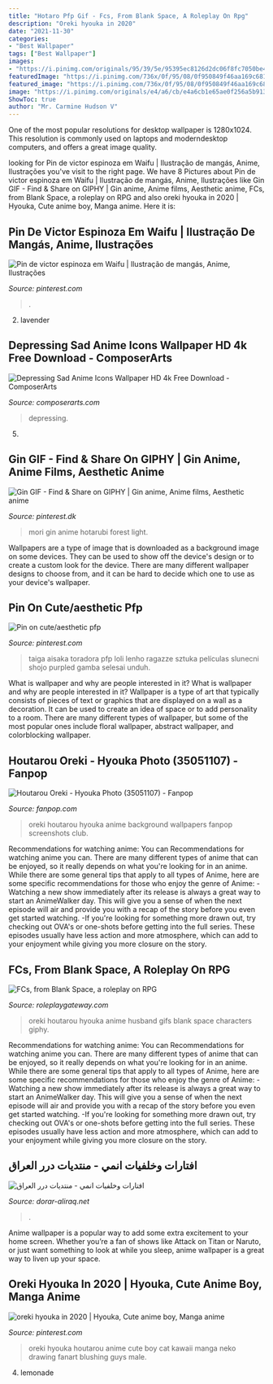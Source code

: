 ```yaml
---
title: "Hotaro Pfp Gif - Fcs, From Blank Space, A Roleplay On Rpg"
description: "Oreki hyouka in 2020"
date: "2021-11-30"
categories:
- "Best Wallpaper"
tags: ["Best Wallpaper"]
images:
- "https://i.pinimg.com/originals/95/39/5e/95395ec8126d2dc06f8fc7050be4ed5e.jpg"
featuredImage: "https://i.pinimg.com/736x/0f/95/08/0f950849f46aa169c6812fced281d8bc.jpg"
featured_image: "https://i.pinimg.com/736x/0f/95/08/0f950849f46aa169c6812fced281d8bc.jpg"
image: "https://i.pinimg.com/originals/e4/a6/cb/e4a6cb1e65ae0f256a5b9131c0d444d7.gif"
ShowToc: true
author: "Mr. Carmine Hudson V"
---
```



One of the most popular resolutions for desktop wallpaper is 1280x1024. This resolution is commonly used on laptops and moderndesktop computers, and offers a great image quality.

	

		
looking for Pin de victor espinoza em Waifu | Ilustração de mangás, Anime, Ilustrações you've visit to the right page. We have 8 Pictures about Pin de victor espinoza em Waifu | Ilustração de mangás, Anime, Ilustrações like Gin GIF - Find &amp; Share on GIPHY | Gin anime, Anime films, Aesthetic anime, FCs, from Blank Space, a roleplay on RPG and also oreki hyouka in 2020 | Hyouka, Cute anime boy, Manga anime. Here it is:
		
    
## Pin De Victor Espinoza Em Waifu | Ilustração De Mangás, Anime, Ilustrações

<img loading=lazy src="https://i.pinimg.com/736x/0f/95/08/0f950849f46aa169c6812fced281d8bc.jpg" onerror="this.onerror=null;this.src='https://tse4.mm.bing.net/th?id=OIP.HlC8pb5WuqRZAMFNYq_4gAHaHa&amp;pid=15.1';" alt="Pin de victor espinoza em Waifu | Ilustração de mangás, Anime, Ilustrações">

_Source: pinterest.com_

>. 

	

2. lavender 

    
## Depressing Sad Anime Icons Wallpaper HD 4k Free Download - ComposerArts

<img loading=lazy src="https://i.pinimg.com/originals/95/39/5e/95395ec8126d2dc06f8fc7050be4ed5e.jpg" onerror="this.onerror=null;this.src='https://tse1.mm.bing.net/th?id=OIP.5k9HmEqtjoIKrdPVB0xwhgHaHa&amp;pid=15.1';" alt="Depressing Sad Anime Icons Wallpaper HD 4k Free Download - ComposerArts">

_Source: composerarts.com_

>depressing. 

	

5.

    
## Gin GIF - Find &amp; Share On GIPHY | Gin Anime, Anime Films, Aesthetic Anime

<img loading=lazy src="https://i.pinimg.com/originals/e4/a6/cb/e4a6cb1e65ae0f256a5b9131c0d444d7.gif" onerror="this.onerror=null;this.src='https://tse2.mm.bing.net/th?id=OIP.3WjNHult9U9a6Q82oo4B5QHaEK&amp;pid=15.1';" alt="Gin GIF - Find &amp; Share on GIPHY | Gin anime, Anime films, Aesthetic anime">

_Source: pinterest.dk_

>mori gin anime hotarubi forest light. 

	

Wallpapers are a type of image that is downloaded as a background image on some devices. They can be used to show off the device's design or to create a custom look for the device. There are many different wallpaper designs to choose from, and it can be hard to decide which one to use as your device's wallpaper.

    
## Pin On Cute/aesthetic Pfp

<img loading=lazy src="https://i.pinimg.com/originals/53/fd/c5/53fdc5ea9e7b70b056c59933ed2439ef.jpg" onerror="this.onerror=null;this.src='https://tse1.mm.bing.net/th?id=OIP.lMiST4N_2mUiv6fXLFIF8QHaHJ&amp;pid=15.1';" alt="Pin on cute/aesthetic pfp">

_Source: pinterest.com_

>taiga aisaka toradora pfp loli lenho ragazze sztuka películas slunecni shojo purpled gamba selesai unduh. 

	

What is wallpaper and why are people interested in it?
What is wallpaper and why are people interested in it?
Wallpaper is a type of art that typically consists of pieces of text or graphics that are displayed on a wall as a decoration. It can be used to create an idea of space or to add personality to a room. There are many different types of wallpaper, but some of the most popular ones include floral wallpaper, abstract wallpaper, and colorblocking wallpaper.

    
## Houtarou Oreki - Hyouka Photo (35051107) - Fanpop

<img loading=lazy src="http://images6.fanpop.com/image/photos/35000000/Houtarou-Oreki-hyouka-35051107-1280-720.jpg" onerror="this.onerror=null;this.src='https://tse3.mm.bing.net/th?id=OIP.EhJEYKUHpf_p2IfKOVjI5gHaEK&amp;pid=15.1';" alt="Houtarou Oreki - Hyouka Photo (35051107) - Fanpop">

_Source: fanpop.com_

>oreki houtarou hyouka anime background wallpapers fanpop screenshots club. 

	

Recommendations for watching anime: You can
Recommendations for watching anime you can. There are many different types of anime that can be enjoyed, so it really depends on what you're looking for in an anime. While there are some general tips that apply to all types of Anime, here are some specific recommendations for those who enjoy the genre of Anime: 
-Watching a new show immediately after its release is always a great way to start an AnimeWalker day. This will give you a sense of when the next episode will air and provide you with a recap of the story before you even get started watching. 
-If you're looking for something more drawn out, try checking out OVA's or one-shots before getting into the full series. These episodes usually have less action and more atmosphere, which can add to your enjoyment while giving you more closure on the story.

    
## FCs, From Blank Space, A Roleplay On RPG

<img loading=lazy src="https://33.media.tumblr.com/0cd89adbb4f2b9f9eebfc223a0bf3b69/tumblr_mm6c5lVmUD1ricipbo1_500.gif" onerror="this.onerror=null;this.src='https://tse3.mm.bing.net/th?id=OIP.bkSU7GfhdAJyb5CCNtYUmAHaDl&amp;pid=15.1';" alt="FCs, from Blank Space, a roleplay on RPG">

_Source: roleplaygateway.com_

>oreki houtarou hyouka anime husband gifs blank space characters giphy. 

	

Recommendations for watching anime: You can
Recommendations for watching anime you can. There are many different types of anime that can be enjoyed, so it really depends on what you're looking for in an anime. While there are some general tips that apply to all types of Anime, here are some specific recommendations for those who enjoy the genre of Anime: 
-Watching a new show immediately after its release is always a great way to start an AnimeWalker day. This will give you a sense of when the next episode will air and provide you with a recap of the story before you even get started watching. 
-If you're looking for something more drawn out, try checking out OVA's or one-shots before getting into the full series. These episodes usually have less action and more atmosphere, which can add to your enjoyment while giving you more closure on the story.

    
## افتارات وخلفيات انمي - منتديات درر العراق

<img loading=lazy src="https://dorar.at/imup2/2020-05/94663.084da0be25fa5f72917081cccbd48901.jpg" onerror="this.onerror=null;this.src='https://tse2.mm.bing.net/th?id=OIP.Nc4ap9YAYVvppSOQqUln8QAAAA&amp;pid=15.1';" alt="افتارات وخلفيات انمي - منتديات درر العراق">

_Source: dorar-aliraq.net_

>. 

	

Anime wallpaper is a popular way to add some extra excitement to your home screen. Whether you’re a fan of shows like Attack on Titan or Naruto, or just want something to look at while you sleep, anime wallpaper is a great way to liven up your space.

    
## Oreki Hyouka In 2020 | Hyouka, Cute Anime Boy, Manga Anime

<img loading=lazy src="https://i.pinimg.com/736x/4b/96/47/4b964770307f314795477036483fa4dc.jpg" onerror="this.onerror=null;this.src='https://tse4.mm.bing.net/th?id=OIP.P-xFcZH56fp7EaA2QpH-FwAAAA&amp;pid=15.1';" alt="oreki hyouka in 2020 | Hyouka, Cute anime boy, Manga anime">

_Source: pinterest.com_

>oreki hyouka houtarou anime cute boy cat kawaii manga neko drawing fanart blushing guys male. 

	

4. lemonade 

